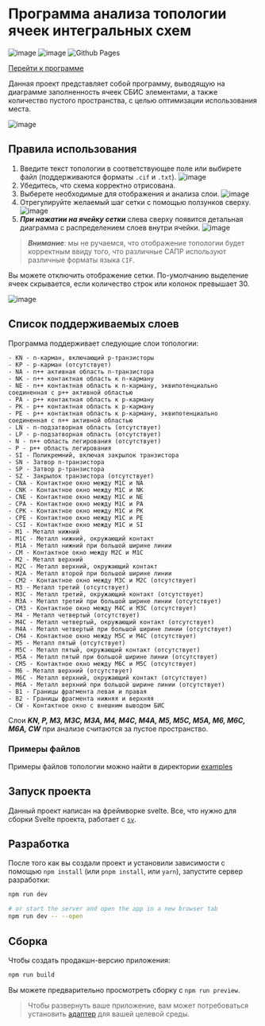 # Программа анализа топологии ячеек интегральных схем

![image](https://img.shields.io/badge/SvelteKit-FF3E00?style=for-the-badge&logo=Svelte&logoColor=white) ![image](https://img.shields.io/badge/TypeScript-007ACC?style=for-the-badge&logo=typescript&logoColor=white) ![Github Pages](https://img.shields.io/badge/github%20pages-121013?style=for-the-badge&logo=github&logoColor=white)

[Перейти к программе](https://lubarog13.github.io/TopologyAnalysis/)

Данная проект представляет собой программу, выводящую на диаграмме заполненность ячеек СБИС элементами, а также количество пустого пространства, с целью оптимизации использования места.

![image](./static/files/screenshots/topology.png?raw=true)

## Правила использования

1. Введите текст топологии в соответствующее поле или выбирете файл (поддерживаются форматы `.cif` и `.txt`).
   ![image](./static/files/screenshots/form.png)
2. Убедитесь, что схема корректно отрисована.
3. Выберете необходимые для отображения и анализа слои.
   ![image](./static/files/screenshots/layers.png)
4. Отрегулируйте желаемый шаг сетки с помощью ползунков сверху.
    ![image](https://github.com/lubarog13/TopologyAnalysis/tree/main/static/files/screenshots/grid.png)
5. ___При нажатии на ячейку сетки___ слева сверху появится детальная диаграмма с распределением слоев внутри ячейки.
    ![image](./static/files/screenshots/diagram.png)

> ___Внимание___: мы не ручаемся, что отображение топологии будет корректным ввиду того, что различные САПР используют различные форматы языка `CIF`.

Вы можете отключить отображение сетки.
По-умолчанию выделение ячеек скрывается, если количество строк или колонок превышает 30.

   ![image](./static/files/screenshots/analysis.png)

## Список поддерживаемых слоев

Программа поддерживает следующие слои топологии:

```
- KN - n-карман, включающий p-транзисторы
- KP - p-карман (отсутствует)
- NA - n++ активная область n-транзистора
- NK - n++ контактная область к n-карману
- NE - n++ контактная область к n-карману, эквипотенциально соединенная с p++ активной областью
- PA - p++ контактная область к p-карману
- PK - p++ контактная область к p-карману
- PE - p++ контактная область к p-карману, эквипотенциально соединенная с n++ активной областью
- LN - n-подзатворная область (отсутствует)
- LP - p-подзатворная область (отсутствует) 
- N - n++ область легирования (отсутствует)
- P - p++ область легирования
- SI - Поликремний, включая закрылок транзистора
- SN - Затвор n-транзистора
- SP - Затвор p-транзистора
- SZ - Закрылок транзистора (отсутствует)
- CNA - Контактное окно между М1C и NA
- CNK - Контактное окно между М1C и NK
- CNE - Контактное окно между М1C и NE
- CPA - Контактное окно между М1C и PA
- CPK - Контактное окно между М1C и PK
- CPE - Контактное окно между М1C и PE
- CSI - Контактное окно между M1C и SI
- M1 - Металл нижний
- M1C - Металл нижний, окружающий контакт
- M1A - Металл нижний при большой ширине линии
- CM - Контактное окно между М2C и M1C
- M2 - Металл верхний
- M2C - Металл верхний, окружающий контакт
- M2A - Металл второй при большой ширине линии
- CM2 - Контактное окно между М3C и M2C (отсутствует)
- M3 - Металл третий (отсутствует)
- M3C - Металл третий, окружающий контакт (отсутствует)
- M3A - Металл третий при большой ширине линии (отсутствует)
- CM3 - Контактное окно между М4C и M3C (отсутствует)
- M4 - Металл четвертый (отсутствует)
- M4C - Металл четвертый, окружающий контакт (отсутствует)
- M4A - Металл четвертый при большой ширине линии (отсутствует)
- CM4 - Контактное окно между М5C и M4C (отсутствует)
- M5 - Металл пятый (отсутствует)
- M5C - Металл пятый, окружающий контакт (отсутствует)
- M5A - Металл пятый при большой ширине линии (отсутствует)
- CM5 - Контактное окно между М6C и M5C (отсутствует)
- M6 - Металл верхний (отсутствует)
- M6C - Металл верхний, окружающий контакт (отсутствует)
- M6A - Металл верхний при большой ширине линии (отсутствует)
- B1 - Границы фрагмента левая и правая
- B2 - Границы фрагмента нижняя и верхняя
- CW - Контактное окно с внешним выводом БИС
```

Слои ___KN, P, M3, M3C, M3A, M4, M4C, M4A, M5, M5C, M5A, M6, M6C, M6A, CW___ при анализе считаются за пустое пространство.

### Примеры файлов

Примеры файлов топологии можно найти в директории [examples](https://github.com/lubarog13/TopologyAnalysis/tree/main/static/files/examples)

## Запуск проекта

Данный проект написан на фреймворке svelte.
Все, что нужно для сборки Svelte проекта, работает с [`sv`](https://github.com/sveltejs/cli).

## Разработка

После того как вы создали проект и установили зависимости с помощью `npm install` (или `pnpm install`, или `yarn`), запустите сервер разработки:

```bash
npm run dev

# or start the server and open the app in a new browser tab
npm run dev -- --open
```

## Сборка

Чтобы создать продакшн-версию приложения:

```bash
npm run build
```

Вы можете предварительно просмотреть сборку с `npm run preview`.

> Чтобы развернуть ваше приложение, вам может потребоваться установить [адаптер](https://svelte.dev/docs/kit/adapters) для вашей целевой среды.

